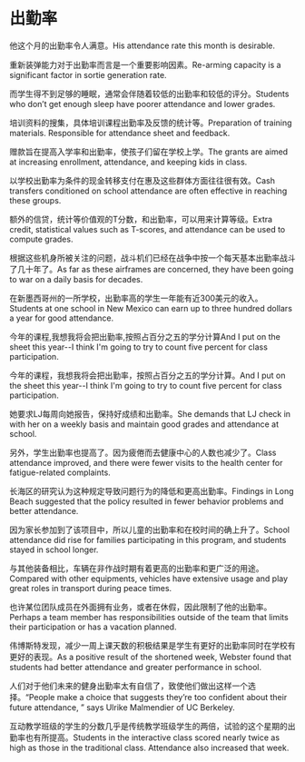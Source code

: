 # 出勤率

<p><span class="chinese">他这个月的出勤率令人满意。</span><span class="english">His attendance rate this month is desirable.</span></p>

<p><span class="chinese">重新装弹能力对于出勤率而言是一个重要影响因素。</span><span class="english">Re-arming capacity is a significant factor in sortie generation rate.</span></p>

<p><span class="chinese">而学生得不到足够的睡眠，通常会伴随着较低的出勤率和较低的评分。</span><span class="english">Students who don’t get enough sleep have poorer attendance and lower grades.</span></p>

<p><span class="chinese">培训资料的搜集，具体培训课程出勤率及反馈的统计等。</span><span class="english">Preparation of training materials. Responsible for attendance sheet and feedback.</span></p>

<p><span class="chinese">赠款旨在提高入学率和出勤率，使孩子们留在学校上学。</span><span class="english">The grants are aimed at increasing enrollment, attendance, and keeping kids in class.</span></p>

<p><span class="chinese">以学校出勤率为条件的现金转移支付在惠及这些群体方面往往很有效。</span><span class="english">Cash transfers conditioned on school attendance are often effective in reaching these groups.</span></p>

<p><span class="chinese">额外的信贷，统计等价值观的T分数，和出勤率，可以用来计算等级。</span><span class="english">Extra credit, statistical values such as T-scores, and attendance can be used to compute grades.</span></p>

<p><span class="chinese">根据这些机身所被关注的问题，战斗机们已经在战争中按一个每天基本出勤率战斗了几十年了。</span><span class="english">As far as these airframes are concerned, they have been going to war on a daily basis for decades.</span></p>

<p><span class="chinese">在新墨西哥州的一所学校，出勤率高的学生一年能有近300美元的收入。</span><span class="english">Students at one school in New Mexico can earn up to three hundred dollars a year for good attendance.</span></p>

<p><span class="chinese">今年的课程,我想我将会把出勤率,按照占百分之五的学分计算</span><span class="english">And I put on the sheet this year--I think I'm going to try to count five percent for class participation.</span></p>

<p><span class="chinese">今年的课程，我想我将会把出勤率，按照占百分之五的学分计算。</span><span class="english">And I put on the sheet this year--I think I'm going to try to count five percent for class participation.</span></p>

<p><span class="chinese">她要求LJ每周向她报告，保持好成绩和出勤率。</span><span class="english">She demands that LJ check in with her on a weekly basis and maintain good grades and attendance at school.</span></p>

<p><span class="chinese">另外，学生出勤率也提高了。因为疲倦而去健康中心的人数也减少了。</span><span class="english">Class attendance improved, and there were fewer visits to the health center for fatigue-related complaints.</span></p>

<p><span class="chinese">长海区的研究认为这种规定导致问题行为的降低和更高出勤率。</span><span class="english">Findings in Long Beach suggested that the policy resulted in fewer behavior problems and better attendance.</span></p>

<p><span class="chinese">因为家长参加到了该项目中，所以儿童的出勤率和在校时间的确上升了。</span><span class="english">School attendance did rise for families participating in this program, and students stayed in school longer.</span></p>

<p><span class="chinese">与其他装备相比，车辆在非作战时期有着更高的出勤率和更广泛的用途。</span><span class="english">Compared with other equipments, vehicles have extensive usage and play great roles in transport during peace times.</span></p>

<p><span class="chinese">也许某位团队成员在外面拥有业务，或者在休假，因此限制了他的出勤率。</span><span class="english">Perhaps a team member has responsibilities outside of the team that limits their participation or has a vacation planned.</span></p>

<p><span class="chinese">伟博斯特发现，减少一周上课天数的积极结果是学生有更好的出勤率同时在学校有更好的表现。</span><span class="english">As a positive result of the shortened week, Webster found that students had better attendance and greater performance in school.</span></p>

<p><span class="chinese">人们对于他们未来的健身出勤率太有自信了，致使他们做出这样一个选择。</span><span class="english">“People make a choice that suggests they’re too confident about their future attendance, ” says Ulrike Malmendier of UC Berkeley.</span></p>

<p><span class="chinese">互动教学班级的学生的分数几乎是传统教学班级学生的两倍，试验的这个星期的出勤率也有所提高。</span><span class="english">Students in the interactive class scored nearly twice as high as those in the traditional class. Attendance also increased that week.</span></p>

